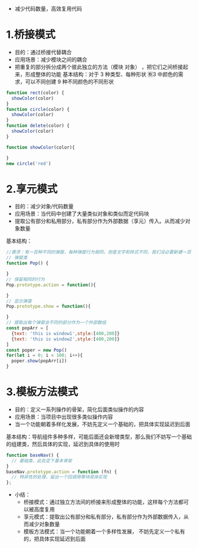 - 减少代码数量，高效复用代码

# 1.桥接模式

- 目的：通过桥接代替耦合
- 应用场景：减少模块之间的耦合
- 把重复的部分拆分成两个彼此独立的方法（模块 对象） ，把它们之间桥接起来，形成整体的功能
  基本结构：对于 3 种类型、每种形状 🈶️3 中颜色的需求，可以不同创建 9 种不同颜色的不同形状

```js
function rect(color) {
  showColor(color)
}
function circle(color) {
  showColor(color)
}
function delete(color) {
  showColor(color)
}

function showColor(color){

}
new circle('red')

```

# 2.享元模式

- 目的：减少对象/代码数量
- 应用场景：当代码中创建了大量类似对象和类似而定代码块
- 提取公有部分和私用部分，私有部分作为外部数据（享元）传入。从而减少对象数量

基本结构：

```js
//需求：有一百种不同的弹窗，每种弹窗行为相同，但是文字和样式不同，我们没必要新建一百个弹窗对象
// 弹窗类
function Pop() {

}
// 保留相同的行为
Pop.prototype.action = function(){

}
// 显示弹窗
Pop.prototype.show = function(){

}
// 提取出每个弹窗会不同的部分作为一个外部数组
const popArr = [
  {text: 'this is window1',style:[400,200]}
  {text: 'this is window2',style:[400,200]}
]
const poper = new Pop()
for(let i = 0; i < 100; i++){
  poper.show(popArr[i])
}
```

# 3.模板方法模式

- 目的：定义一系列操作的骨架，简化后面类似操作的内容
- 应用场景：当项目中出现很多类似操作内容
- 当一个功能朝着多样化发展，不妨先定义一个基础的，把具体实现延迟到后面

基本结构：导航组件多种多样，可能后面还会新增类型，那么我们不妨写一个基础的组建类，然后具体的实现，延迟到具体的使用时

```js
function baseNav() {
  // 基础类，此处定下基本骨架
}
baseNav.prototype.action = function (fn) {
  // 特异性的处理，留出一个回调用等待具体实现
};
```

- 小结：
  - 桥接模式：通过独立方法间的桥接来形成整体的功能，这样每个方法都可以被高度复用
  - 享元模式：提取出公有部分和私有部分，私有部分作为外部数据传入，从而减少对象数量
  - 模板方法模式：当一个功能朝着一个多样性发展， 不妨先定义一个私有的，把具体实现延迟到后面
